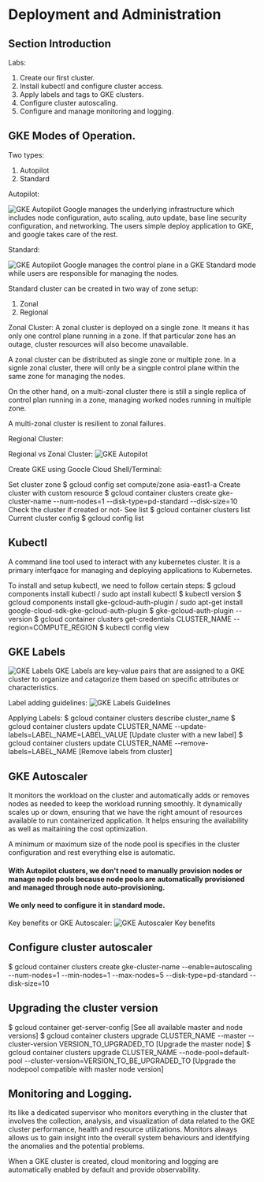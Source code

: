 # Deployment and Administration


## Section Introduction

Labs:
1. Create our first cluster. 
2. Install kubectl and configure cluster access.
3. Apply labels and tags to GKE clusters. 
4. Configure cluster autoscaling. 
5. Configure and manage monitoring and logging. 


## GKE Modes of Operation. 

Two types:

1. Autopilot
2. Standard


Autopilot: 

![GKE Autopilot](../static/4.png)
Google manages the underlying infrastructure which includes node configuration, auto scaling, auto update, base line security configuration, and networking. The users simple deploy application to GKE, and google takes care of the rest. 


Standard:

![GKE Autopilot](../static/5.png)
Google manages the control plane in a GKE Standard mode while users are responsible for managing the nodes. 

Standard cluster can be created in two way of zone setup:

1. Zonal
2. Regional


Zonal Cluster: A zonal cluster is deployed on a single zone. It means it has only one control plane running in a zone. If that particular zone has an outage, cluster resources will also become unavailable. 

A zonal cluster can be distributed as single zone or multiple zone. 
In a signle zonal cluster, there will only be a singple control plane within the same zone for managing the nodes. 

On the other hand, on a multi-zonal cluster there is still a single replica of control plan running in a zone, managing worked nodes running in multiple zone. 

A multi-zonal cluster is resilient to zonal failures. 


Regional Cluster: 



Regional vs Zonal Cluster:
![GKE Autopilot](../static/6.png)




Create GKE using Goocle Cloud Shell/Terminal:

Set cluster zone
$ gcloud config set compute/zone asia-east1-a
Create cluster with custom resource
$ gcloud container clusters create gke-cluster-name --num-nodes=1 --disk-type=pd-standard --disk-size=10
Check the cluster if created or not- See list
$ gcloud container clusters list
Current cluster config
$ gcloud config list

## Kubectl
A command line tool used to interact with any kubernetes cluster. It is a primary interfqace for managing and deploying applications to Kubernetes. 

To install and setup kubectl, we need to follow certain steps:
$ gcloud components install kubectl / sudo apt install kubectl
$ kubectl version
$ gcloud components install gke-gcloud-auth-plugin / sudo apt-get install google-cloud-sdk-gke-gcloud-auth-plugin
$ gke-gcloud-auth-plugin --version
$ gcloud container clusters get-credentials CLUSTER_NAME --region=COMPUTE_REGION
$ kubectl config view


## GKE Labels
![GKE Labels](../static/7.png)
GKE Labels are key-value pairs that are assigned to a GKE cluster to organize and catagorize them based on specific attributes or characteristics. 

Label adding guidelines:
![GKE Labels Guidelines](../static/8.png)

Applying Labels:
$ gcloud container clusters describe cluster_name
$ gcloud container clusters update CLUSTER_NAME --update-labels=LABEL_NAME=LABEL_VALUE [Update cluster with a new label]
$ gcloud container clusters update CLUSTER_NAME --remove-labels=LABEL_NAME [Remove labels from cluster]


## GKE Autoscaler
It monitors the workload on the cluster and automatically adds or removes nodes as needed to keep the workload running smoothly. It dynamically scales up or down, ensuring that we have the right amount of resources available to run containerized application. It helps ensuring the availability as well as maitaining the cost optimization. 


A minimum or maximum size of the node pool is specifies in the cluster configuration and rest everything else is automatic. 

#### With Autopilot clusters, we don't need to manually provision nodes or manage node pools because node pools are automatically provisioned and managed through node auto-provisioning. 
#### We only need to configure it in standard mode. 

Key benefits or GKE Autoscaler:
![GKE Autoscaler Key benefits](../static/9.png)


## Configure cluster autoscaler

$ gcloud container clusters create gke-cluster-name --enable=autoscaling --num-nodes=1 --min-nodes=1 --max-nodes=5 --disk-type=pd-standard --disk-size=10


## Upgrading the cluster version

$ gcloud container get-server-config [See all available master and node versions]
$ gcloud container clusters upgrade CLUSTER_NAME --master --cluster-version VERSION_TO_UPGRADED_TO [Upgrade the master node]
$ gcloud container clusters upgrade CLUSTER_NAME --node-pool=default-pool --cluster-version=VERSION_TO_BE_UPGRADED_TO [Upgrade the nodepool compatible with master node version]


## Monitoring and Logging.

Its like a dedicated supervisor who monitors everything in the cluster that involves the collection, analysis, and visualization of data related to the GKE cluster performance, health and resource utilizations.  Monitors always allows us to gain insight into the overall system behaviours and identifying the anomalies and the potential problems. 

When a GKE cluster is created, cloud monitoring and logging are automatically enabled by default and provide observability. 























